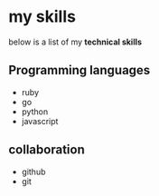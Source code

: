# my skills

below is a list of my **technical skills**
## Programming languages
- ruby
- go
- python
- javascript
## collaboration
- github
- git
